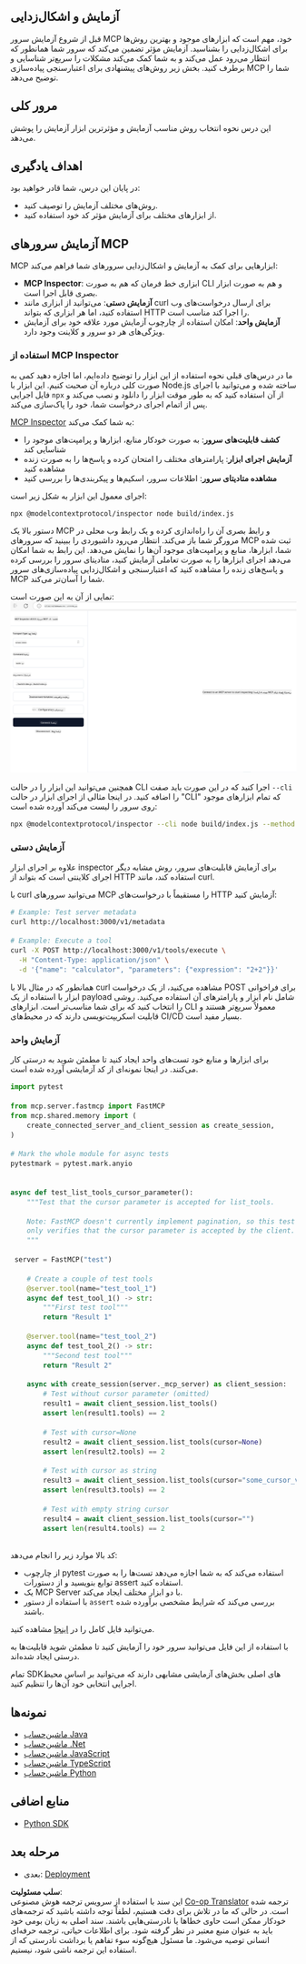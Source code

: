 <!--
CO_OP_TRANSLATOR_METADATA:
{
  "original_hash": "e25bc265a51244a7a2d93b3761543a1f",
  "translation_date": "2025-06-12T22:24:31+00:00",
  "source_file": "03-GettingStarted/08-testing/README.md",
  "language_code": "fa"
}
-->
## آزمایش و اشکال‌زدایی

قبل از شروع آزمایش سرور MCP خود، مهم است که ابزارهای موجود و بهترین روش‌ها برای اشکال‌زدایی را بشناسید. آزمایش مؤثر تضمین می‌کند که سرور شما همانطور که انتظار می‌رود عمل می‌کند و به شما کمک می‌کند مشکلات را سریع‌تر شناسایی و برطرف کنید. بخش زیر روش‌های پیشنهادی برای اعتبارسنجی پیاده‌سازی MCP شما را توضیح می‌دهد.

## مرور کلی

این درس نحوه انتخاب روش مناسب آزمایش و مؤثرترین ابزار آزمایش را پوشش می‌دهد.

## اهداف یادگیری

در پایان این درس، شما قادر خواهید بود:

- روش‌های مختلف آزمایش را توصیف کنید.
- از ابزارهای مختلف برای آزمایش مؤثر کد خود استفاده کنید.

## آزمایش سرورهای MCP

MCP ابزارهایی برای کمک به آزمایش و اشکال‌زدایی سرورهای شما فراهم می‌کند:

- **MCP Inspector**: ابزاری خط فرمان که هم به صورت CLI و هم به صورت ابزار بصری قابل اجرا است.
- **آزمایش دستی**: می‌توانید از ابزاری مانند curl برای ارسال درخواست‌های وب استفاده کنید، اما هر ابزاری که بتواند HTTP را اجرا کند مناسب است.
- **آزمایش واحد**: امکان استفاده از چارچوب آزمایش مورد علاقه خود برای آزمایش ویژگی‌های هر دو سرور و کلاینت وجود دارد.

### استفاده از MCP Inspector

ما در درس‌های قبلی نحوه استفاده از این ابزار را توضیح داده‌ایم، اما اجازه دهید کمی به صورت کلی درباره آن صحبت کنیم. این ابزار با Node.js ساخته شده و می‌توانید با اجرای فایل اجرایی `npx` از آن استفاده کنید که به طور موقت ابزار را دانلود و نصب می‌کند و پس از اتمام اجرای درخواست شما، خود را پاک‌سازی می‌کند.

[MCP Inspector](https://github.com/modelcontextprotocol/inspector) به شما کمک می‌کند:

- **کشف قابلیت‌های سرور**: به صورت خودکار منابع، ابزارها و پرامپت‌های موجود را شناسایی کند
- **آزمایش اجرای ابزار**: پارامترهای مختلف را امتحان کرده و پاسخ‌ها را به صورت زنده مشاهده کنید
- **مشاهده متادیتای سرور**: اطلاعات سرور، اسکیم‌ها و پیکربندی‌ها را بررسی کنید

اجرای معمول این ابزار به شکل زیر است:

```bash
npx @modelcontextprotocol/inspector node build/index.js
```

دستور بالا یک MCP و رابط بصری آن را راه‌اندازی کرده و یک رابط وب محلی در مرورگر شما باز می‌کند. انتظار می‌رود داشبوردی را ببینید که سرورهای MCP ثبت شده شما، ابزارها، منابع و پرامپت‌های موجود آن‌ها را نمایش می‌دهد. این رابط به شما امکان می‌دهد اجرای ابزارها را به صورت تعاملی آزمایش کنید، متادیتای سرور را بررسی کرده و پاسخ‌های زنده را مشاهده کنید که اعتبارسنجی و اشکال‌زدایی پیاده‌سازی‌های سرور MCP شما را آسان‌تر می‌کند.

نمایی از آن به این صورت است: ![Inspector](../../../../translated_images/connect.141db0b2bd05f096fb1dd91273771fd8b2469d6507656c3b0c9df4b3c5473929.fa.png)

همچنین می‌توانید این ابزار را در حالت CLI اجرا کنید که در این صورت باید صفت `--cli` را اضافه کنید. در اینجا مثالی از اجرای ابزار در حالت "CLI" که تمام ابزارهای موجود روی سرور را لیست می‌کند آورده شده است:

```sh
npx @modelcontextprotocol/inspector --cli node build/index.js --method tools/list
```

### آزمایش دستی

علاوه بر اجرای ابزار inspector برای آزمایش قابلیت‌های سرور، روش مشابه دیگر اجرای کلاینتی است که بتواند از HTTP استفاده کند، مانند curl.

با curl می‌توانید سرورهای MCP را مستقیماً با درخواست‌های HTTP آزمایش کنید:

```bash
# Example: Test server metadata
curl http://localhost:3000/v1/metadata

# Example: Execute a tool
curl -X POST http://localhost:3000/v1/tools/execute \
  -H "Content-Type: application/json" \
  -d '{"name": "calculator", "parameters": {"expression": "2+2"}}'
```

همانطور که در مثال بالا با curl مشاهده می‌کنید، از یک درخواست POST برای فراخوانی ابزار با استفاده از یک payload شامل نام ابزار و پارامترهای آن استفاده می‌کنید. روشی را انتخاب کنید که برای شما مناسب‌تر است. ابزارهای CLI معمولاً سریع‌تر هستند و قابلیت اسکریپت‌نویسی دارند که در محیط‌های CI/CD بسیار مفید است.

### آزمایش واحد

برای ابزارها و منابع خود تست‌های واحد ایجاد کنید تا مطمئن شوید به درستی کار می‌کنند. در اینجا نمونه‌ای از کد آزمایشی آورده شده است.

```python
import pytest

from mcp.server.fastmcp import FastMCP
from mcp.shared.memory import (
    create_connected_server_and_client_session as create_session,
)

# Mark the whole module for async tests
pytestmark = pytest.mark.anyio


async def test_list_tools_cursor_parameter():
    """Test that the cursor parameter is accepted for list_tools.

    Note: FastMCP doesn't currently implement pagination, so this test
    only verifies that the cursor parameter is accepted by the client.
    """

 server = FastMCP("test")

    # Create a couple of test tools
    @server.tool(name="test_tool_1")
    async def test_tool_1() -> str:
        """First test tool"""
        return "Result 1"

    @server.tool(name="test_tool_2")
    async def test_tool_2() -> str:
        """Second test tool"""
        return "Result 2"

    async with create_session(server._mcp_server) as client_session:
        # Test without cursor parameter (omitted)
        result1 = await client_session.list_tools()
        assert len(result1.tools) == 2

        # Test with cursor=None
        result2 = await client_session.list_tools(cursor=None)
        assert len(result2.tools) == 2

        # Test with cursor as string
        result3 = await client_session.list_tools(cursor="some_cursor_value")
        assert len(result3.tools) == 2

        # Test with empty string cursor
        result4 = await client_session.list_tools(cursor="")
        assert len(result4.tools) == 2
    
```

کد بالا موارد زیر را انجام می‌دهد:

- از چارچوب pytest استفاده می‌کند که به شما اجازه می‌دهد تست‌ها را به صورت توابع بنویسید و از دستورات assert استفاده کنید.
- یک MCP Server با دو ابزار مختلف ایجاد می‌کند.
- با استفاده از دستور `assert` بررسی می‌کند که شرایط مشخصی برآورده شده باشند.

می‌توانید فایل کامل را در [اینجا](https://github.com/modelcontextprotocol/python-sdk/blob/main/tests/client/test_list_methods_cursor.py) مشاهده کنید.

با استفاده از این فایل می‌توانید سرور خود را آزمایش کنید تا مطمئن شوید قابلیت‌ها به درستی ایجاد شده‌اند.

تمام SDKهای اصلی بخش‌های آزمایشی مشابهی دارند که می‌توانید بر اساس محیط اجرایی انتخابی خود آن‌ها را تنظیم کنید.

## نمونه‌ها

- [ماشین‌حساب Java](../samples/java/calculator/README.md)
- [ماشین‌حساب .Net](../../../../03-GettingStarted/samples/csharp)
- [ماشین‌حساب JavaScript](../samples/javascript/README.md)
- [ماشین‌حساب TypeScript](../samples/typescript/README.md)
- [ماشین‌حساب Python](../../../../03-GettingStarted/samples/python)

## منابع اضافی

- [Python SDK](https://github.com/modelcontextprotocol/python-sdk)

## مرحله بعد

- بعدی: [Deployment](/03-GettingStarted/09-deployment/README.md)

**سلب مسئولیت**:  
این سند با استفاده از سرویس ترجمه هوش مصنوعی [Co-op Translator](https://github.com/Azure/co-op-translator) ترجمه شده است. در حالی که ما در تلاش برای دقت هستیم، لطفاً توجه داشته باشید که ترجمه‌های خودکار ممکن است حاوی خطاها یا نادرستی‌هایی باشند. سند اصلی به زبان بومی خود باید به عنوان منبع معتبر در نظر گرفته شود. برای اطلاعات حیاتی، ترجمه حرفه‌ای انسانی توصیه می‌شود. ما مسئول هیچ‌گونه سوء تفاهم یا برداشت نادرستی که از استفاده این ترجمه ناشی شود، نیستیم.